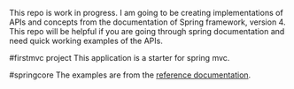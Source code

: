 This repo is work in progress. I am going to be creating implementations of APIs and concepts from the documentation
of Spring framework, version 4. This repo will be helpful if you are going through spring documentation and need 
quick working examples of the APIs. 

#firstmvc project
This application is a starter for spring mvc.

#springcore
The examples are from the [reference documentation](http://docs.spring.io/spring/docs/current/spring-framework-reference/htmlsingle/).





